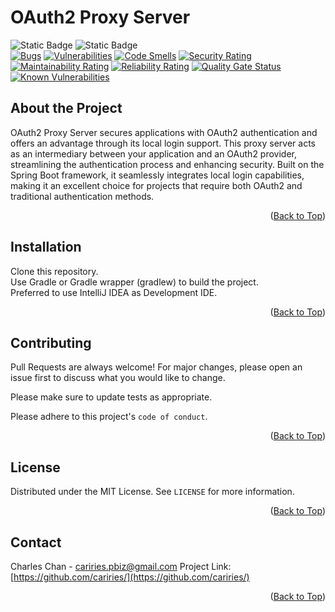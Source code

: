 <a name="readme-top"></a>

#  OAuth2 Proxy Server

<!-- PROJECT SHIELDS -->
![Static Badge](https://img.shields.io/badge/Java-17-blue)
![Static Badge](https://img.shields.io/badge/Spring_Boot-3.1.2-blue)\
[![Bugs](https://sonarcloud.io/api/project_badges/measure?project=cariries_spring-boot-oauth2-proxy&metric=bugs)](https://sonarcloud.io/summary/new_code?id=cariries_spring-boot-oauth2-proxy)
[![Vulnerabilities](https://sonarcloud.io/api/project_badges/measure?project=cariries_spring-boot-oauth2-proxy&metric=vulnerabilities)](https://sonarcloud.io/summary/new_code?id=cariries_spring-boot-oauth2-proxy)
[![Code Smells](https://sonarcloud.io/api/project_badges/measure?project=cariries_spring-boot-oauth2-proxy&metric=code_smells)](https://sonarcloud.io/summary/new_code?id=cariries_spring-boot-oauth2-proxy)
[![Security Rating](https://sonarcloud.io/api/project_badges/measure?project=cariries_spring-boot-oauth2-proxy&metric=security_rating)](https://sonarcloud.io/summary/new_code?id=cariries_spring-boot-oauth2-proxy)
[![Maintainability Rating](https://sonarcloud.io/api/project_badges/measure?project=cariries_spring-boot-oauth2-proxy&metric=sqale_rating)](https://sonarcloud.io/summary/new_code?id=cariries_spring-boot-oauth2-proxy)
[![Reliability Rating](https://sonarcloud.io/api/project_badges/measure?project=cariries_spring-boot-oauth2-proxy&metric=reliability_rating)](https://sonarcloud.io/summary/new_code?id=cariries_spring-boot-oauth2-proxy)
[![Quality Gate Status](https://sonarcloud.io/api/project_badges/measure?project=cariries_spring-boot-oauth2-proxy&metric=alert_status)](https://sonarcloud.io/summary/new_code?id=cariries_spring-boot-oauth2-proxy)\
[![Known Vulnerabilities](https://snyk.io/test/github/cariries/spring-boot-oauth2-proxy/badge.svg)](https://snyk.io/test/github/cariries/spring-boot-oauth2-proxy)

<!-- DESCRIPTION -->
## About the Project

OAuth2 Proxy Server secures applications with OAuth2 authentication and offers an advantage through its local login support. This proxy server acts as an intermediary between your application and an OAuth2 provider, streamlining the authentication process and enhancing security. Built on the Spring Boot framework, it seamlessly integrates local login capabilities, making it an excellent choice for projects that require both OAuth2 and traditional authentication methods.

<p align="right">(<a href="#readme-top">Back to Top</a>)</p>

<!-- INSTALLATION -->
## Installation

Clone this repository. \
Use Gradle or Gradle wrapper (gradlew) to build the project. \
Preferred to use IntelliJ IDEA as Development IDE.

<p align="right">(<a href="#readme-top">Back to Top</a>)</p>

<!-- CONTRIBUTING -->
## Contributing

Pull Requests are always welcome! For major changes, please open an issue first
to discuss what you would like to change.

Please make sure to update tests as appropriate.

Please adhere to this project's `code of conduct`.

<p align="right">(<a href="#readme-top">Back to Top</a>)</p>


<!-- LICENSE -->
## License

Distributed under the MIT License. See `LICENSE` for more information.

<p align="right">(<a href="#readme-top">Back to Top</a>)</p>

<!-- CONTACT -->
## Contact

Charles Chan - cariries.pbiz@gmail.com
Project Link: [https://github.com/cariries/](https://github.com/cariries/)

<p align="right">(<a href="#readme-top">Back to Top</a>)</p>
